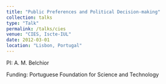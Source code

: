 ```yaml
---
title: "Public Preferences and Political Decision-making"
collection: talks
type: "Talk"
permalink: /talks/cies
venue: "CIES, Iscte-IUL"
date: 2012-03-01
location: "Lisbon, Portugal"
---
```


PI: A. M. Belchior

Funding: Portuguese Foundation for Science and Technology
